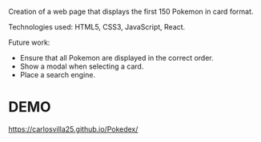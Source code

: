 Creation of a web page that displays the first 150 Pokemon in card format.

Technologies used: HTML5, CSS3, JavaScript, React.

Future work:
- Ensure that all Pokemon are displayed in the correct order.
- Show a modal when selecting a card.
- Place a search engine.

# DEMO

https://carlosvilla25.github.io/Pokedex/
